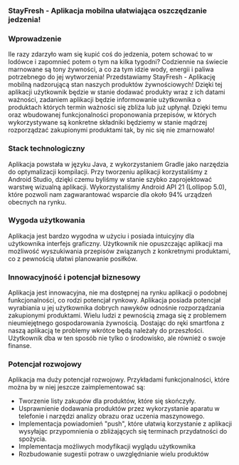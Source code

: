 ### StayFresh - Aplikacja mobilna ułatwiająca oszczędzanie jedzenia!

### Wprowadzenie
Ile razy zdarzyło wam się kupić coś do jedzenia, potem schować to w lodówce i zapomnieć potem o tym na kilka tygodni?
Codziennie na świecie marnowane są tony żywności, a co za tym idzie wody, energii i paliwa potrzebnego do jej wytworzenia!
Przedstawiamy StayFresh - Aplikację mobilną nadzorującą stan naszych produktów żywnościowych! Dzięki tej aplikacji użytkownik będzie
w stanie dodawać produkty wraz z ich datami ważności, zadaniem aplikacji będzie informowanie użytkownika o produktach
których termin ważności się zbliża lub już upłynął. Dzięki temu oraz wbudowanej funkcjonalności proponowania przepisów,
w których wykorzystywane są konkretne składniki będziemy w stanie mądrzej rozporządzać zakupionymi produktami tak, by nic
się nie zmarnowało!

### Stack technologiczny
Aplikacja powstała w języku Java, z wykorzystaniem Gradle jako narzędzia do optymalizacji kompilacji. Przy tworzeniu
aplikacji korzystaliśmy z Android Studio, dzięki czemu byliśmy w stanie szybko zaprojektować warstwę wizualną aplikacji.
Wykorzystaliśmy Android API 21 (Lollipop 5.0), które pozwoli nam zagwarantować wsparcie dla około 94% urządzeń obecnych
na rynku. 

### Wygoda użytkowania
Aplikacja jest bardzo wygodna w użyciu i posiada intuicyjny dla użytkownika interfejs graficzny. 
Użytkownik nie opuszczając aplikacji ma możliwość wyszukiwania przepisów związanych z konkretnymi
produktami, co z pewnością ułatwi planowanie posiłków.

### Innowacyjność i potencjał biznesowy
Aplikacja jest innowacyjna, nie ma dostępnej na rynku aplikacji o podobnej funkcjonalności, co rodzi potencjał
rynkowy. Aplikacja posiada potencjał wyrabiania u jej użytkownika dobrych nawyków odnośnie rozporządzania zakupionymi
produktami. Wielu ludzi z pewnością zmaga się z problemem nieumiejętnego gospodarowania żywnością. Dostając do ręki
smartfona z naszą aplikacją te problemy wkrótce będą należały do przeszłości. Użytkownik dba w ten sposób
nie tylko o środowisko, ale również o swoje finanse.

### Potencjał rozwojowy
Aplikacja ma duży potencjał rozwojowy. Przykładami funkcjonalności, które można by w niej jeszcze zaimplementować są:
- Tworzenie listy zakupów dla produktów, które się skończyły.
- Usprawnienie dodawania produktów przez wykorzystanie aparatu w telefonie i narzędzi analizy obrazu oraz uczenia maszynowego.
- Implementacja powiadomień "push", które ułatwią korzystanie z aplikacji wysyłając przypomnienia o zbliżających się terminach przydatności do spożycia.
- Implementacja możliwych modyfikacji wyglądu użytkownika
- Rozbudowanie sugestii potraw o uwzględnianie wielu produktów
